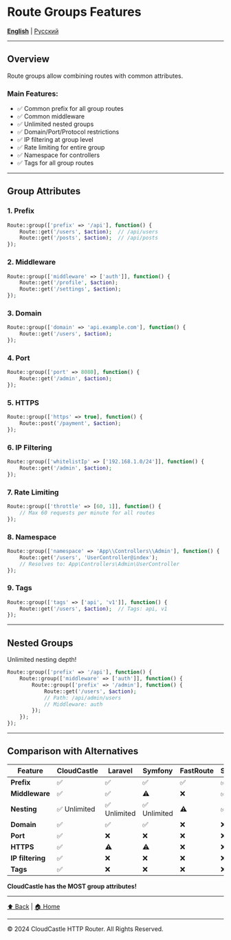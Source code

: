# Route Groups Features

[**English**](../../en/features/GROUPS_FEATURES.md) | [Русский](../../ru/features/GROUPS_FEATURES.md)

---

## Overview

Route groups allow combining routes with common attributes.

### Main Features:

- ✅ Common prefix for all group routes
- ✅ Common middleware
- ✅ Unlimited nested groups
- ✅ Domain/Port/Protocol restrictions
- ✅ IP filtering at group level
- ✅ Rate limiting for entire group
- ✅ Namespace for controllers
- ✅ Tags for all group routes

---

## Group Attributes

### 1. Prefix

```php
Route::group(['prefix' => '/api'], function() {
    Route::get('/users', $action);  // /api/users
    Route::get('/posts', $action);  // /api/posts
});
```

### 2. Middleware

```php
Route::group(['middleware' => ['auth']], function() {
    Route::get('/profile', $action);
    Route::get('/settings', $action);
});
```

### 3. Domain

```php
Route::group(['domain' => 'api.example.com'], function() {
    Route::get('/users', $action);
});
```

### 4. Port

```php
Route::group(['port' => 8080], function() {
    Route::get('/admin', $action);
});
```

### 5. HTTPS

```php
Route::group(['https' => true], function() {
    Route::post('/payment', $action);
});
```

### 6. IP Filtering

```php
Route::group(['whitelistIp' => ['192.168.1.0/24']], function() {
    Route::get('/admin', $action);
});
```

### 7. Rate Limiting

```php
Route::group(['throttle' => [60, 1]], function() {
    // Max 60 requests per minute for all routes
});
```

### 8. Namespace

```php
Route::group(['namespace' => 'App\\Controllers\\Admin'], function() {
    Route::get('/users', 'UserController@index');
    // Resolves to: App\Controllers\Admin\UserController
});
```

### 9. Tags

```php
Route::group(['tags' => ['api', 'v1']], function() {
    Route::get('/users', $action);  // Tags: api, v1
});
```

---

## Nested Groups

Unlimited nesting depth!

```php
Route::group(['prefix' => '/api'], function() {
    Route::group(['middleware' => ['auth']], function() {
        Route::group(['prefix' => '/admin'], function() {
            Route::get('/users', $action);
            // Path: /api/admin/users
            // Middleware: auth
        });
    });
});
```

---

## Comparison with Alternatives

| Feature | CloudCastle | Laravel | Symfony | FastRoute | Slim |
|---------|-------------|---------|---------|-----------|------|
| **Prefix** | ✅ | ✅ | ✅ | ✅ | ✅ |
| **Middleware** | ✅ | ✅ | ⚠️ | ❌ | ✅ |
| **Nesting** | ✅ Unlimited | ✅ Unlimited | ✅ Unlimited | ⚠️ | ✅ |
| **Domain** | ✅ | ✅ | ✅ | ❌ | ❌ |
| **Port** | ✅ | ❌ | ❌ | ❌ | ❌ |
| **HTTPS** | ✅ | ⚠️ | ⚠️ | ❌ | ❌ |
| **IP filtering** | ✅ | ❌ | ❌ | ❌ | ❌ |
| **Tags** | ✅ | ❌ | ❌ | ❌ | ❌ |

**CloudCastle has the MOST group attributes!**

---

[⬆ Back](../FEATURES_INDEX.md) | [🏠 Home](../../../README.md)

---

© 2024 CloudCastle HTTP Router. All Rights Reserved.


